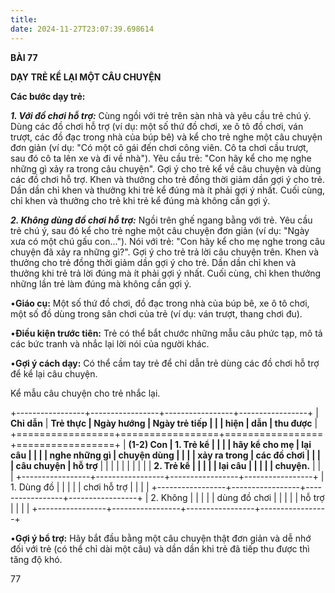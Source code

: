 ```yaml
---
title: 
date: 2024-11-27T23:07:39.698614
---
```

**BÀI 77**

**DẠY TRẺ KỂ LẠI MỘT CÂU CHUYỆN**

**Các bước dạy trẻ:**

***1. Với đồ chơi hỗ trợ:*** Cùng ngồi với trẻ trên sàn nhà và yêu cầu
trẻ chú ý. Dùng các đồ chơi hỗ trợ (ví dụ: một số thứ đồ chơi, xe ô tô
đồ chơi, ván trượt, các đồ đạc trong nhà của búp bê) và kể cho trẻ
nghe một câu chuyện đơn giản (ví dụ: "Có một cô gái đến chơi công
viên. Cô ta chơi cầu trượt, sau đó cô ta lên xe và đi về nhà"). Yêu
cầu trẻ: "Con hãy kể cho mẹ nghe những gì xảy ra trong câu chuyện".
Gợi ý cho trẻ kể về câu chuyện và dùng các đồ chơi hỗ trợ. Khen và
thưởng cho trẻ đồng thời giảm dần gợi ý cho trẻ. Dần dần chỉ khen và
thưởng khi trẻ kể đúng mà ít phải gợi ý nhất. Cuối cùng, chỉ khen và
thưởng cho trẻ khi trẻ kể đúng mà không cần gợi ý.

***2. Không dùng đồ chơi hỗ trợ:*** Ngồi trên ghế ngang bằng với trẻ.
Yêu cầu trẻ chú ý, sau đó kể cho trẻ nghe một câu chuyện đơn giản (ví
dụ: "Ngày xưa có một chú gấu con..."). Nói với trẻ: "Con hãy kể cho
mẹ nghe trong câu chuyện đã xảy ra những gì?". Gợi ý cho trẻ trả lời
câu chuyện trên. Khen và thưởng cho trẻ đồng thời giảm dần gợi ý cho
trẻ. Dần dần chỉ khen và thưởng khi trẻ trả lời đúng mà ít phải gợi ý
nhất. Cuối cùng, chỉ khen thưởng những lần trẻ làm đúng mà không cần
gợi ý.

•**Giáo cụ:** Một số thứ đồ chơi, đồ đạc trong nhà của búp bê, xe ô tô
chơi, một số đồ dùng trong sân chơi của trẻ (ví dụ: ván trượt, thang
chơi đu).

•**Điều kiện trước tiên:** Trẻ có thể bắt chước những mẫu câu phức
tạp, mô tả các bức tranh và nhắc lại lời nói của người khác.

•**Gợi ý cách dạy:** Có thể cầm tay trẻ để chỉ dẫn trẻ dùng các đồ
chơi hỗ trợ để kể lại câu chuyện.

Kể mẫu câu chuyện cho trẻ nhắc lại.

+-----------------+-----------------+-----------------+-----------------+
| **Chỉ dẫn**     | **Trẻ thực      | **Ngày hướng    | **Ngày trẻ tiếp |
|                 | hiện**          | dẫn**           | thu được**      |
+=================+=================+=================+=================+
| **(1-2) Con   | **1. Trẻ kể   |                 |                 |
| hãy kể cho mẹ | lại câu       |                 |                 |
| nghe những gì | chuyện dùng   |                 |                 |
| xảy ra trong  | các đồ chơi   |                 |                 |
| câu chuyện**  | hỗ trợ**      |                 |                 |
|                 |               |                 |                 |
|                 | **2. Trẻ kể   |                 |                 |
|                 | lại câu       |                 |                 |
|                 | chuyện.**     |                 |                 |
+-----------------+-----------------+-----------------+-----------------+
| 1. Dùng đồ     |                 |                 |                 |
| chơi hỗ trợ     |                 |                 |                 |
+-----------------+-----------------+-----------------+-----------------+
| 2. Không     |                 |                 |                 |
| dùng đồ chơi  |                 |                 |                 |
| hỗ trợ        |                 |                 |                 |
+-----------------+-----------------+-----------------+-----------------+

•**Gợi ý bổ trợ:** Hãy bắt đầu bằng một câu chuyện thật đơn giản và dễ
nhớ đối với trẻ (có thể chỉ dài một câu) và dần dần khi trẻ đã tiếp
thu được thì tăng độ khó.

77

